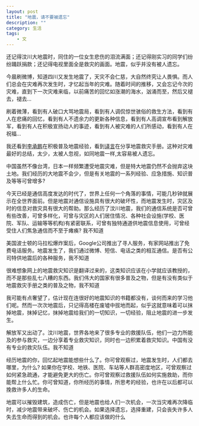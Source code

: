 ```yaml
---
layout: post
title: "地震，请不要被遗忘"
description: ""
category: 生活
tags: 
    - 文
---
```


还记得汶川大地震时，同住的一位女生悲伤的泪流满面；还记得刚实习的同学们纷纷踊跃捐款；还记得电视里面全是救灾的画面。地震，似乎并没有被人遗忘。

今晨刷微博，知道四川又发生地震了，天灾不会仁慈，大自然终究让人畏惧。而人们总会在灾难再次发生时，才忆起当年的灾难。随着时间的推移，又会忘记今次的灾难，直到下一次灾难来临，以前痛苦的回忆如涨潮的海水，汹涌而至，然后又褪去，褪去...

刷着微薄，看到有人破口大骂地震局，看到有人调侃惊世骇俗的救生方法，看到有人在悲痛的回忆，看到有人不遗余力的更新各种信息，看到有人高调宣布看到解放军，看到有人在积极宣扬动人的事迹，看到有人被灾难的人们所感动，看到有人在祝福...

我还看到[李承鹏](http://weibo.com/lichengpeng)在积极普及地震经验，看到[译言](http://e.weibo.com/yeeyan)在分享地震救灾手册。这种对灾难最好的总结，太少，太被人忽视，如同地震一样,太容易被人遗忘。

中国虽然不像台湾，日本一样频繁遭受地震灾难，但是特大地震仍然不会抛弃这块土地。我们经历的大地震不会少，但是有关地震的一系列经验、应急措施、知识普及等等可曾增多?

今天已经是通信高度发达的时代了，世界上任何一个角落的事情，可能几秒钟就展示在全世界面前。但是地震对通信设施具有很大的破坏性，而地震发生时，灾区及时的信息对救灾具有很大的帮助。那么经历了汶川地震，我们的通信系统是否可曾有些改善，可曾多样化，可曾与灾区的人们居住情况、各种社会设施(学校、医院、军队、运输等等机构)有紧密联系，可曾有独特通道供地震信息使用，可曾经受住人们焦急通信而不至于瘫痪? 我不知道

美国波士顿的马拉松爆炸案后，Google公司推出了寻人服务，有家网站推出了免费电话服务。地震发生了，我们通过微博、短信、电话之类的相互通信。是否有公司特供地震后的各种服务，我不知道

很难想象网上的地震救灾知识是翻译过来的，这类知识应该在小学就应该教授的，而不是那些乱七八糟的东西。我们伟大的国家有很多普及之物，但是有没有类似于地震救灾手册之类的普及之物，我不知道

我可能有点奢望了，估计现在连很好的地震知识的书籍都没有，谈何而来的学习他们呢。然而一次次地震后，只记得高楼在废墟中拔地而起，似乎这就意味着可以抹掉地震，抹掉记忆，抹掉地震给我们的一切知识，一切经验，阻止地震的进一步发生。

解放军又出动了。汶川地震，世界各地来了很多专业的救援队伍，他们一边力所能及的参与救灾，一边分享着专业救灾知识，同时也一边积累着救灾知识。中国有没有专业的救灾队伍。我不知道

经历地震的你，回忆起地震能想些什么了。你可曾观察过，地震发生时，人们都去哪里，为什么? 如果你在学校、地铁、医院、车站等人群高密度地区，可曾观察过如何紧急疏通，才能避免更大的伤亡。你可曾观察过救援队伍如何实施救助，而你能帮上什么忙。你可曾知道，你所经历的事情，所思考的经验，也许在以后都可以挽救许多人的生命。

地震可以摧毁建筑，造成伤亡，但是地震也给人们一次机会，一次当灾难再次降临时，减少地震带来破坏、伤亡的机会。如果选择遗忘，选择重建，只会丧失许多人失去生命而得到的机会。也许每个人都应该做的什么
